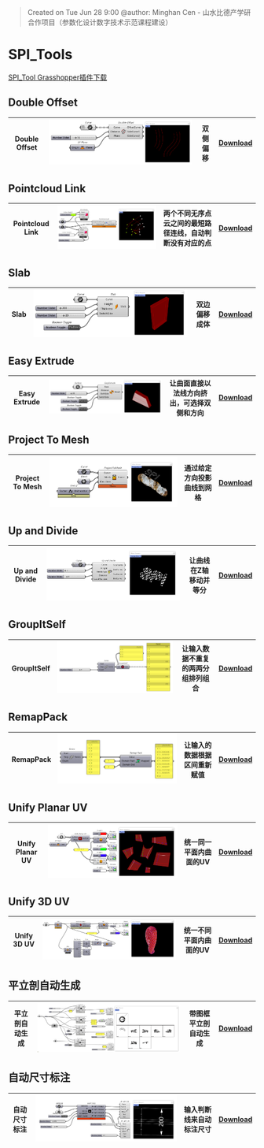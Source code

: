 > Created on Tue Jun 28 9:00 @author: Minghan Cen - 山水比德产学研合作项目（参数化设计数字技术示范课程建设）

# SPI_Tools
<a href="Material\SPI.rar">SPI_Tool Grasshopper插件下载</a> 

## Double Offset
| Double Offset |  <img src="./imgs\tool\Double Offset.png" height="auto" width="auto" title="caDesign"> | 双侧偏移 |  <a href="./Moths_components/Domain_Random.gh">Download</a> |
|---|---|---|---|

## Pointcloud Link
| Pointcloud Link |  <img src="./imgs\tool\PointCloud Link.png" height="auto" width="auto" title="caDesign"> | 两个不同无序点云之间的最短路径连线，自动判断没有对应的点 |  <a href="./Moths_components/Domain_Random.gh">Download</a> |
|---|---|---|---|

## Slab
| Slab |  <img src="./imgs\tool\Slab.png" height="auto" width="auto" title="caDesign"> | 双边偏移成体 |  <a href="./Moths_components/Domain_Random.gh">Download</a> |
|---|---|---|---|

## Easy Extrude
| Easy Extrude |  <img src="./imgs\tool\EasyExtrude.png" height="auto" width="auto" title="caDesign"> | 让曲面直接以法线方向挤出，可选择双侧和方向 |  <a href="./Moths_components/Domain_Random.gh">Download</a> |
|---|---|---|---|

## Project To Mesh
| Project To Mesh |  <img src="./imgs\tool\ProjectToMesh.png" height="auto" width="auto" title="caDesign"> | 通过给定方向投影曲线到网格 |  <a href="./Moths_components/Domain_Random.gh">Download</a> |
|---|---|---|---|

## Up and Divide
| Up and Divide |  <img src="./imgs\tool\UpandDivide.png" height="auto" width="auto" title="caDesign"> | 让曲线在Z轴移动并等分 |  <a href="./Moths_components/Domain_Random.gh">Download</a> |
|---|---|---|---|

## GroupItSelf
| GroupItSelf |  <img src="./imgs\tool\GroupItSelf.png" height="auto" width="auto" title="caDesign"> | 让输入数据不重复的两两分组排列组合 |  <a href="./Moths_components/Domain_Random.gh">Download</a> |
|---|---|---|---|

## RemapPack
| RemapPack |  <img src="./imgs\tool\Remap Pack.png" height="auto" width="auto" title="caDesign"> | 让输入的数据根据区间重新赋值 |  <a href="./Moths_components/Domain_Random.gh">Download</a> |
|---|---|---|---|

## Unify Planar UV
| Unify Planar UV |  <img src="./imgs\tool\Unify Planar UV.png" height="auto" width="auto" title="caDesign"> | 统一同一平面内曲面的UV |  <a href="./Moths_components/Domain_Random.gh">Download</a> |
|---|---|---|---|

## Unify 3D UV
| Unify 3D UV |  <img src="./imgs\tool\Unify 3D UV.png" height="auto" width="auto" title="caDesign"> | 统一不同平面内曲面的UV |  <a href="./Moths_components/Domain_Random.gh">Download</a> |
|---|---|---|---|

## 平立剖自动生成
| 平立剖自动生成 |  <img src="./imgs\tool\平立剖自动生成.png" height="auto" width="auto" title="caDesign"> |带图框平立剖自动生成|  <a href="./Moths_components/Domain_Random.gh">Download</a> |
|---|---|---|---|


## 自动尺寸标注
| 自动尺寸标注 |  <img src="./imgs\tool\自动尺寸标注.png" height="auto" width="auto" title="caDesign"> |输入判断线来自动标注尺寸|  <a href="./Moths_components/Domain_Random.gh">Download</a> |
|---|---|---|---|